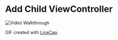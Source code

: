 # Add Child ViewController


<img src='https://github.com/MityaKimchanskii/Spotify_full_clone/tree/main/Add_Child_Class_to_ViewController/1.gif' title='Video Walkthrough' width='' alt='Video Walkthrough' />


GIF created with [LiceCap](http://www.cockos.com/licecap/).



